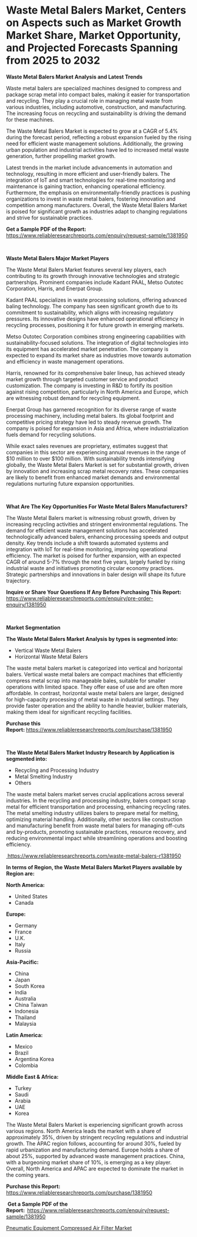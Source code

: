 <p><h1>Waste Metal Balers Market, Centers on Aspects such as Market Growth Market Share, Market Opportunity, and Projected Forecasts Spanning from 2025 to 2032</h1></p><p><strong>Waste Metal Balers Market Analysis and Latest Trends</strong></p>
<p><p>Waste metal balers are specialized machines designed to compress and package scrap metal into compact bales, making it easier for transportation and recycling. They play a crucial role in managing metal waste from various industries, including automotive, construction, and manufacturing. The increasing focus on recycling and sustainability is driving the demand for these machines.</p><p>The Waste Metal Balers Market is expected to grow at a CAGR of 5.4% during the forecast period, reflecting a robust expansion fueled by the rising need for efficient waste management solutions. Additionally, the growing urban population and industrial activities have led to increased metal waste generation, further propelling market growth. </p><p>Latest trends in the market include advancements in automation and technology, resulting in more efficient and user-friendly balers. The integration of IoT and smart technologies for real-time monitoring and maintenance is gaining traction, enhancing operational efficiency. Furthermore, the emphasis on environmentally-friendly practices is pushing organizations to invest in waste metal balers, fostering innovation and competition among manufacturers. Overall, the Waste Metal Balers Market is poised for significant growth as industries adapt to changing regulations and strive for sustainable practices.</p></p>
<p><strong>Get a Sample PDF of the Report:&nbsp;</strong> <a href="https://www.reliableresearchreports.com/enquiry/request-sample/1381950?utm_campaign=2467&utm_medium=2&utm_source=Github&utm_content=ia&utm_term=24022025&utm_id=waste-metal-balers">https://www.reliableresearchreports.com/enquiry/request-sample/1381950</a></p>
<p>&nbsp;</p>
<p><strong>Waste Metal Balers Major Market Players</strong></p>
<p><p>The Waste Metal Balers Market features several key players, each contributing to its growth through innovative technologies and strategic partnerships. Prominent companies include Kadant PAAL, Metso Outotec Corporation, Harris, and Enerpat Group. </p><p>Kadant PAAL specializes in waste processing solutions, offering advanced baling technology. The company has seen significant growth due to its commitment to sustainability, which aligns with increasing regulatory pressures. Its innovative designs have enhanced operational efficiency in recycling processes, positioning it for future growth in emerging markets.</p><p>Metso Outotec Corporation combines strong engineering capabilities with sustainability-focused solutions. The integration of digital technologies into its equipment has accelerated market penetration. The company is expected to expand its market share as industries move towards automation and efficiency in waste management operations.</p><p>Harris, renowned for its comprehensive baler lineup, has achieved steady market growth through targeted customer service and product customization. The company is investing in R&D to fortify its position against rising competition, particularly in North America and Europe, which are witnessing robust demand for recycling equipment.</p><p>Enerpat Group has garnered recognition for its diverse range of waste processing machinery, including metal balers. Its global footprint and competitive pricing strategy have led to steady revenue growth. The company is poised for expansion in Asia and Africa, where industrialization fuels demand for recycling solutions.</p><p>While exact sales revenues are proprietary, estimates suggest that companies in this sector are experiencing annual revenues in the range of $10 million to over $100 million. With sustainability trends intensifying globally, the Waste Metal Balers Market is set for substantial growth, driven by innovation and increasing scrap metal recovery rates. These companies are likely to benefit from enhanced market demands and environmental regulations nurturing future expansion opportunities.</p></p>
<p>&nbsp;</p>
<p><strong>What Are The Key Opportunities For Waste Metal Balers Manufacturers?</strong></p>
<p><p>The Waste Metal Balers market is witnessing robust growth, driven by increasing recycling activities and stringent environmental regulations. The demand for efficient waste management solutions has accelerated technologically advanced balers, enhancing processing speeds and output density. Key trends include a shift towards automated systems and integration with IoT for real-time monitoring, improving operational efficiency. The market is poised for further expansion, with an expected CAGR of around 5-7% through the next five years, largely fueled by rising industrial waste and initiatives promoting circular economy practices. Strategic partnerships and innovations in baler design will shape its future trajectory.</p></p>
<p><strong>Inquire or Share Your Questions If Any Before Purchasing This Report:</strong> <a href="https://www.reliableresearchreports.com/enquiry/pre-order-enquiry/1381950?utm_campaign=2467&utm_medium=2&utm_source=Github&utm_content=ia&utm_term=24022025&utm_id=waste-metal-balers">https://www.reliableresearchreports.com/enquiry/pre-order-enquiry/1381950</a></p>
<p>&nbsp;</p>
<p><strong>Market Segmentation</strong></p>
<p><strong>The Waste Metal Balers Market Analysis by types is segmented into:</strong></p>
<p><ul><li>Vertical Waste Metal Balers</li><li>Horizontal Waste Metal Balers</li></ul></p>
<p><p>The waste metal balers market is categorized into vertical and horizontal balers. Vertical waste metal balers are compact machines that efficiently compress metal scrap into manageable bales, suitable for smaller operations with limited space. They offer ease of use and are often more affordable. In contrast, horizontal waste metal balers are larger, designed for high-capacity processing of metal waste in industrial settings. They provide faster operation and the ability to handle heavier, bulkier materials, making them ideal for significant recycling facilities.</p></p>
<p><strong>Purchase this Report:&nbsp;</strong><a href="https://www.reliableresearchreports.com/purchase/1381950?utm_campaign=2467&utm_medium=2&utm_source=Github&utm_content=ia&utm_term=24022025&utm_id=waste-metal-balers">https://www.reliableresearchreports.com/purchase/1381950</a></p>
<p>&nbsp;</p>
<p><strong>The Waste Metal Balers Market Industry Research by Application is segmented into:</strong></p>
<p><ul><li>Recycling and Processing Industry</li><li>Metal Smelting Industry</li><li>Others</li></ul></p>
<p><p>The waste metal balers market serves crucial applications across several industries. In the recycling and processing industry, balers compact scrap metal for efficient transportation and processing, enhancing recycling rates. The metal smelting industry utilizes balers to prepare metal for melting, optimizing material handling. Additionally, other sectors like construction and manufacturing benefit from waste metal balers for managing off-cuts and by-products, promoting sustainable practices, resource recovery, and reducing environmental impact while streamlining operations and boosting efficiency.</p></p>
<p><a href="https://www.reliableresearchreports.com/waste-metal-balers-r1381950?utm_campaign=2467&utm_medium=2&utm_source=Github&utm_content=ia&utm_term=24022025&utm_id=waste-metal-balers">&nbsp;https://www.reliableresearchreports.com/waste-metal-balers-r1381950</a></p>
<p><strong>In terms of Region, the Waste Metal Balers Market Players available by Region are:</strong></p>
<p>
    <p> <strong> North America: </strong>
        <ul>
            <li>United States</li>
            <li>Canada</li>
        </ul>
        </p> 
    <p> <strong> Europe: </strong>
        <ul>
            <li>Germany</li>
            <li>France</li>
            <li>U.K.</li>
            <li>Italy</li>
            <li>Russia</li>
        </ul>
        </p> 
    <p> <strong> Asia-Pacific: </strong>
        <ul>
            <li>China</li>
            <li>Japan</li>
            <li>South Korea</li>
            <li>India</li>
            <li>Australia</li>
            <li>China Taiwan</li>
            <li>Indonesia</li>
            <li>Thailand</li>
            <li>Malaysia</li>
        </ul>
        </p> 
    <p> <strong> Latin America: </strong>
        <ul>
            <li>Mexico</li>
            <li>Brazil</li>
            <li>Argentina Korea</li>
            <li>Colombia</li>
        </ul>
        </p> 
    <p> <strong> Middle East & Africa: </strong>
        <ul>
            <li>Turkey</li>
            <li>Saudi</li>
            <li>Arabia</li>
            <li>UAE</li>
            <li>Korea</li>
        </ul>
    </p>
    </p>
<p><p>The Waste Metal Balers Market is experiencing significant growth across various regions. North America leads the market with a share of approximately 35%, driven by stringent recycling regulations and industrial growth. The APAC region follows, accounting for around 30%, fueled by rapid urbanization and manufacturing demand. Europe holds a share of about 25%, supported by advanced waste management practices. China, with a burgeoning market share of 10%, is emerging as a key player. Overall, North America and APAC are expected to dominate the market in the coming years.</p></p>
<p><strong>Purchase this Report: </strong><a href="https://www.reliableresearchreports.com/purchase/1381950?utm_campaign=2467&utm_medium=2&utm_source=Github&utm_content=ia&utm_term=24022025&utm_id=waste-metal-balers">https://www.reliableresearchreports.com/purchase/1381950</a></p>
<p>&nbsp;<strong>Get a Sample PDF of the Report:&nbsp;&nbsp;</strong><a href="https://www.reliableresearchreports.com/enquiry/request-sample/1381950?utm_campaign=2467&utm_medium=2&utm_source=Github&utm_content=ia&utm_term=24022025&utm_id=waste-metal-balers">https://www.reliableresearchreports.com/enquiry/request-sample/1381950</a></p>
<p><strong></strong></p>
<p><p><a href="https://github.com/WashimHussain441/Market-Research-Report-List-1/blob/main/pneumatic-equipment-compressed-air-filter-market.md?utm_campaign=2467&utm_medium=2&utm_source=Github&utm_content=ia&utm_term=24022025&utm_id=waste-metal-balers">Pneumatic Equipment Compressed Air Filter Market</a></p></p>